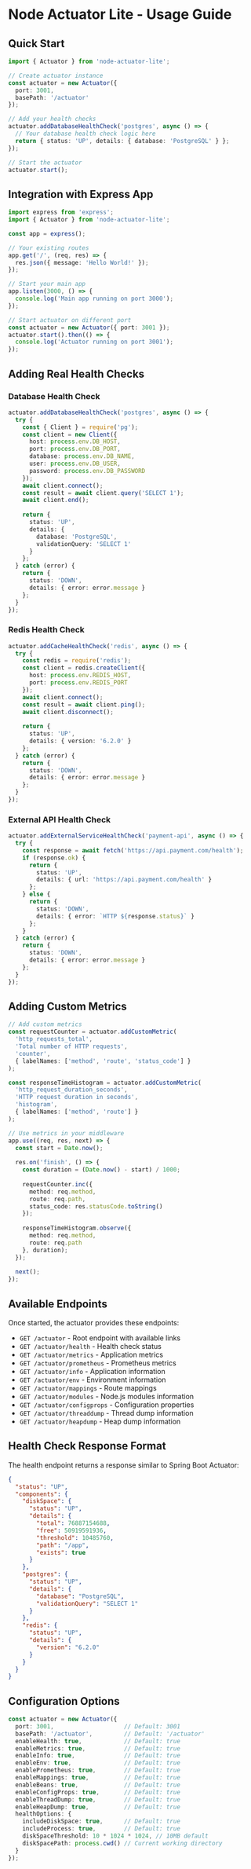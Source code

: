 # Node Actuator Lite - Usage Guide

## Quick Start

```typescript
import { Actuator } from 'node-actuator-lite';

// Create actuator instance
const actuator = new Actuator({
  port: 3001,
  basePath: '/actuator'
});

// Add your health checks
actuator.addDatabaseHealthCheck('postgres', async () => {
  // Your database health check logic here
  return { status: 'UP', details: { database: 'PostgreSQL' } };
});

// Start the actuator
actuator.start();
```

## Integration with Express App

```typescript
import express from 'express';
import { Actuator } from 'node-actuator-lite';

const app = express();

// Your existing routes
app.get('/', (req, res) => {
  res.json({ message: 'Hello World!' });
});

// Start your main app
app.listen(3000, () => {
  console.log('Main app running on port 3000');
});

// Start actuator on different port
const actuator = new Actuator({ port: 3001 });
actuator.start().then(() => {
  console.log('Actuator running on port 3001');
});
```

## Adding Real Health Checks

### Database Health Check
```typescript
actuator.addDatabaseHealthCheck('postgres', async () => {
  try {
    const { Client } = require('pg');
    const client = new Client({
      host: process.env.DB_HOST,
      port: process.env.DB_PORT,
      database: process.env.DB_NAME,
      user: process.env.DB_USER,
      password: process.env.DB_PASSWORD
    });
    await client.connect();
    const result = await client.query('SELECT 1');
    await client.end();
    
    return { 
      status: 'UP', 
      details: { 
        database: 'PostgreSQL',
        validationQuery: 'SELECT 1'
      } 
    };
  } catch (error) {
    return { 
      status: 'DOWN', 
      details: { error: error.message } 
    };
  }
});
```

### Redis Health Check
```typescript
actuator.addCacheHealthCheck('redis', async () => {
  try {
    const redis = require('redis');
    const client = redis.createClient({
      host: process.env.REDIS_HOST,
      port: process.env.REDIS_PORT
    });
    await client.connect();
    const result = await client.ping();
    await client.disconnect();
    
    return { 
      status: 'UP', 
      details: { version: '6.2.0' } 
    };
  } catch (error) {
    return { 
      status: 'DOWN', 
      details: { error: error.message } 
    };
  }
});
```

### External API Health Check
```typescript
actuator.addExternalServiceHealthCheck('payment-api', async () => {
  try {
    const response = await fetch('https://api.payment.com/health');
    if (response.ok) {
      return { 
        status: 'UP', 
        details: { url: 'https://api.payment.com/health' } 
      };
    } else {
      return { 
        status: 'DOWN', 
        details: { error: `HTTP ${response.status}` } 
      };
    }
  } catch (error) {
    return { 
      status: 'DOWN', 
      details: { error: error.message } 
    };
  }
});
```

## Adding Custom Metrics

```typescript
// Add custom metrics
const requestCounter = actuator.addCustomMetric(
  'http_requests_total',
  'Total number of HTTP requests',
  'counter',
  { labelNames: ['method', 'route', 'status_code'] }
);

const responseTimeHistogram = actuator.addCustomMetric(
  'http_request_duration_seconds',
  'HTTP request duration in seconds',
  'histogram',
  { labelNames: ['method', 'route'] }
);

// Use metrics in your middleware
app.use((req, res, next) => {
  const start = Date.now();
  
  res.on('finish', () => {
    const duration = (Date.now() - start) / 1000;
    
    requestCounter.inc({ 
      method: req.method, 
      route: req.path, 
      status_code: res.statusCode.toString() 
    });
    
    responseTimeHistogram.observe({ 
      method: req.method, 
      route: req.path 
    }, duration);
  });
  
  next();
});
```

## Available Endpoints

Once started, the actuator provides these endpoints:

- `GET /actuator` - Root endpoint with available links
- `GET /actuator/health` - Health check status
- `GET /actuator/metrics` - Application metrics
- `GET /actuator/prometheus` - Prometheus metrics
- `GET /actuator/info` - Application information
- `GET /actuator/env` - Environment information
- `GET /actuator/mappings` - Route mappings
- `GET /actuator/modules` - Node.js modules information
- `GET /actuator/configprops` - Configuration properties
- `GET /actuator/threaddump` - Thread dump information
- `GET /actuator/heapdump` - Heap dump information

## Health Check Response Format

The health endpoint returns a response similar to Spring Boot Actuator:

```json
{
  "status": "UP",
  "components": {
    "diskSpace": {
      "status": "UP",
      "details": {
        "total": 76887154688,
        "free": 50919591936,
        "threshold": 10485760,
        "path": "/app",
        "exists": true
      }
    },
    "postgres": {
      "status": "UP",
      "details": {
        "database": "PostgreSQL",
        "validationQuery": "SELECT 1"
      }
    },
    "redis": {
      "status": "UP",
      "details": {
        "version": "6.2.0"
      }
    }
  }
}
```

## Configuration Options

```typescript
const actuator = new Actuator({
  port: 3001,                    // Default: 3001
  basePath: '/actuator',         // Default: '/actuator'
  enableHealth: true,            // Default: true
  enableMetrics: true,           // Default: true
  enableInfo: true,              // Default: true
  enableEnv: true,               // Default: true
  enablePrometheus: true,        // Default: true
  enableMappings: true,          // Default: true
  enableBeans: true,             // Default: true
  enableConfigProps: true,       // Default: true
  enableThreadDump: true,        // Default: true
  enableHeapDump: true,          // Default: true
  healthOptions: {
    includeDiskSpace: true,      // Default: true
    includeProcess: true,        // Default: true
    diskSpaceThreshold: 10 * 1024 * 1024, // 10MB default
    diskSpacePath: process.cwd() // Current working directory
  }
});
``` 